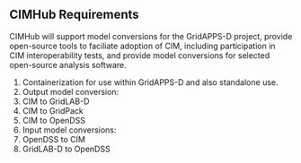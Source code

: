 ## CIMHub Requirements

CIMHub will support model conversions for the GridAPPS-D project,
provide open-source tools to faciliate adoption of CIM, including
participation in CIM interoperability tests, and provide
model conversions for selected open-source analysis software.

1. Containerization for use within GridAPPS-D and also standalone use.
2. Output model conversion:
  1. CIM to GridLAB-D
  2. CIM to GridPack
  3. CIM to OpenDSS
3. Input model conversions:
  1. OpenDSS to CIM
  2. GridLAB-D to OpenDSS


